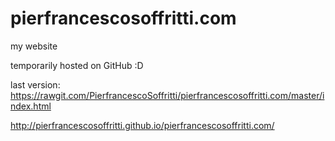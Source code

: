 # pierfrancescosoffritti.com
my website


temporarily hosted on GitHub :D

last version:
https://rawgit.com/PierfrancescoSoffritti/pierfrancescosoffritti.com/master/index.html

http://pierfrancescosoffritti.github.io/pierfrancescosoffritti.com/
